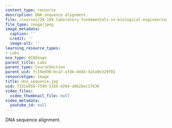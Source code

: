 ```yaml
---
content_type: resource
description: DNA sequence alignment.
file: /courses/20-109-laboratory-fundamentals-in-biological-engineering-fall-2007/7331e056f59051bbd264a0b28ec17636_dna_sequence.jpg
file_type: image/jpeg
image_metadata:
  caption: ''
  credit: ''
  image-alt: ''
learning_resource_types:
- Labs
ocw_type: OCWImage
parent_title: Labs
parent_type: CourseSection
parent_uid: fc19e690-0ca7-af8b-d48d-3a5a9e329f01
resourcetype: Image
title: dna_sequence.jpg
uid: 7331e056-f590-51bb-d264-a0b28ec17636
video_files:
  video_thumbnail_file: null
video_metadata:
  youtube_id: null
---
```

DNA sequence alignment.

